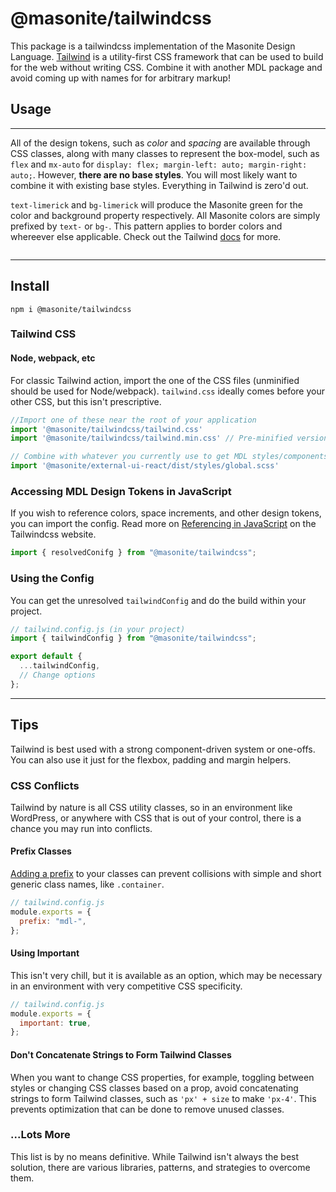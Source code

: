 # @masonite/tailwindcss

This package is a tailwindcss implementation of the Masonite Design Language. [Tailwind](https://tailwindcss.com/) is a utility-first CSS framework that can be used to build for the web without writing CSS. Combine it with another MDL package and avoid coming up with names for for arbitrary markup!

## Usage
---

All of the design tokens, such as _color_ and _spacing_ are available through CSS classes, along with many classes to represent the box-model, such as `flex` and `mx-auto` for `display: flex; margin-left: auto; margin-right: auto;`. However, **there are no base styles**. You will most likely want to combine it with existing base styles. Everything in Tailwind is zero'd out.

`text-limerick` and `bg-limerick` will produce the Masonite green for the color and background property respectively. All Masonite colors are simply prefixed by `text-` or `bg-`. This pattern applies to border colors and whereever else applicable. Check out the Tailwind [docs](https://tailwindcss.com/docs/) for more.

```html

```

---

## Install

```shell
npm i @masonite/tailwindcss
```

### Tailwind CSS


#### Node, webpack, etc

For classic Tailwind action, import the one of the CSS files (unminified should be used for Node/webpack). `tailwind.css` ideally comes before your other CSS, but this isn't prescriptive.

```js
//Import one of these near the root of your application
import '@masonite/tailwindcss/tailwind.css'
import '@masonite/tailwindcss/tailwind.min.css' // Pre-minified version

// Combine with whatever you currently use to get MDL styles/components
import '@masonite/external-ui-react/dist/styles/global.scss' 
```

### Accessing MDL Design Tokens in JavaScript

If you wish to reference colors, space increments, and other design tokens, you can import the config. Read more on [Referencing in JavaScript](https://tailwindcss.com/docs/configuration#referencing-in-java-script]) on the Tailwindcss website.

```js
import { resolvedConifg } from "@masonite/tailwindcss";
```

### Using the Config

You can get the unresolved `tailwindConfig` and do the build within your project.

```js
// tailwind.config.js (in your project)
import { tailwindConfig } from "@masonite/tailwindcss";

export default {
  ...tailwindConfig,
  // Change options
};
```
---

## Tips

Tailwind is best used with a strong component-driven system or one-offs. You can also use it just for the flexbox, padding and margin helpers.

### CSS Conflicts

Tailwind by nature is all CSS utility classes, so in an environment like WordPress, or anywhere with CSS that is out of your control, there is a chance you may run into conflicts.

#### Prefix Classes

[Adding a prefix](https://tailwindcss.com/docs/configuration#prefix) to your classes can prevent collisions with simple and short generic class names, like `.container`.

```js
// tailwind.config.js
module.exports = {
  prefix: "mdl-",
};
```

#### Using Important

This isn't very chill, but it is available as an option, which may be necessary in an environment with very competitive CSS specificity.

```js
// tailwind.config.js
module.exports = {
  important: true,
};
```

#### Don't Concatenate Strings to Form Tailwind Classes

When you want to change CSS properties, for example, toggling between styles or changing CSS classes based on a prop, avoid concatenating strings to form Tailwind classes, such as `'px' + size` to make `'px-4'`. This prevents optimization that can be done to remove unused classes.

### ...Lots More

This list is by no means definitive. While Tailwind isn't always the best solution, there are various libraries, patterns, and strategies to overcome them.

